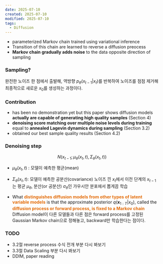 ```yaml
---
date: 2025-07-10
created: 2025-07-10
modified: 2025-07-10
tags:
  - Diffusion
---
```

- parameterized Markov chain trained using variational inference
- Transition of this chain are learned to reverse a diffusion preocess
- **Markov chain gradually adds noise** to the data opposite direction of sampling

### Sampling? 
완전한 노이즈 한 점에서 출발해, 역방향 $p_\theta(x_{t-1}|x_t)$를 반복하여 노이즈를 점점 제거해 최종적으로 새로운 $x_0$를 생성하는 과정이다. 

### Contribution
- has been no demonstration yet but this paper shows diffusion models **actually are capable of generating high quality samples** (Section 4) 
- **denoising score matching over multiple noise levels during training** <br>equal to **annealed Lagevin dynamics during sampling** (Section 3.2) 
- obtained our best sample quality results (Section 4.2) 

### Denoising step
$$
N(x_{t−1}​;μ_θ​(x_t​,t),Σ_θ​(x_t​,t))
$$
- $\mu_\theta(x_t, t)$ : 모델이 예측한 평균(mean)
- $\Sigma_\theta(x_t, t)$: 모델이 예측한 공분산(covariance)
노이즈 낀 $x_t$에서 이전 단계의 $x_{t-1}$는 평균 $\mu_\theta$, 분산(or 공분산) $\sigma_\theta$인 가우시안 분포에서 뽑게끔 학습

- What <b><font color="#e36c09">distinguishes diffusion models from other types of latent variable models</font></b> is that the approximate posterior $q(\mathbf{x}_{1:T}|x_0)$, called the <b><font color="#e36c09">diffusion process or forward process, is fixed to a Markov chain</font></b><br>Diffusion model이 다른 모델들과 다른 점은 forward process를 고정된 Gaussian Markov chain으로 정해놓고, backward만 학습한다는 점이다. 

### TODO
- 3.2절 reverse process 수식 전개 부분 다시 봐보기
- 3.3절 Data Scaling 부분 다시 봐보기
- DDIM, paper reading